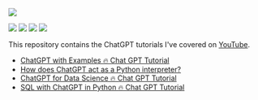 

![](https://img.freepik.com/free-photo/shot-young-coworkers-sharing-concepts-together_329181-20154.jpg?w=1060&t=st=1671656630~exp=1671657230~hmac=5bd7f3f18aacd1db93a8341143e3eb04b329f07396533bb50652afcffbe458ce)

[![](https://img.shields.io/badge/OpenAI-navy?style=plastic&logo=chatgpt&logoColor=white)]()
[![](https://img.shields.io/badge/ChatGPT-FF0000?style=plastic&logo=chatgpt&logoColor=white)]()
[![](https://img.shields.io/badge/Python-blue?&style=plastic&logo=python&logoColor=white)]()
[![](https://img.shields.io/badge/SQL-green?&style=plastic&logo=sql&logoColor=white)]()

This repository contains the ChatGPT tutorials I've covered on [YouTube](https://www.youtube.com/playlist?list=PLbQRubTta6ffYpLSVD7cCjj2juFrWSkhc).


- [ChatGPT with Examples 🔥 Chat GPT Tutorial](https://www.youtube.com/watch?v=KVFwByOIPY8)
- [How does ChatGPT act as a Python interpreter?](https://www.youtube.com/watch?v=Y_rIpeVwS5Y&t=8s)
- [ChatGPT for Data Science 🔥 Chat GPT Tutorial](https://www.youtube.com/watch?v=s7h8ntRQUvI)
- [SQL with ChatGPT in Python 🔥 Chat GPT Tutorial](https://www.youtube.com/watch?v=QbPqz8-IqOs)
